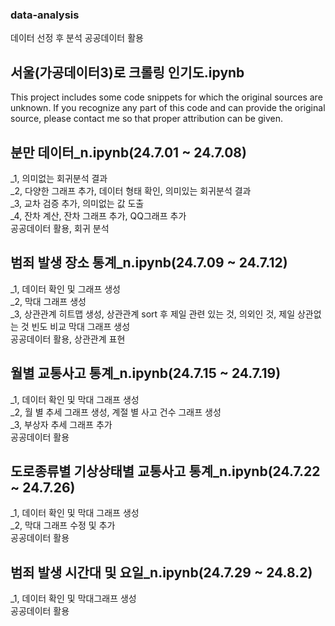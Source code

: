### data-analysis
데이터 선정 후 분석
공공데이터 활용
## 서울(가공데이터3)로 크롤링 인기도.ipynb
This project includes some code snippets for which the original sources are unknown. If you recognize any part of this code and can provide the original source, please contact me so that proper attribution can be given.

## 분만 데이터_n.ipynb(24.7.01 ~ 24.7.08)
_1, 의미없는 회귀분석 결과<br/>
_2, 다양한 그래프 추가, 데이터 형태 확인, 의미있는 회귀분석 결과<br/>
_3, 교차 검증 추가, 의미없는 값 도출<br/>
_4, 잔차 계산, 잔차 그래프 추가, QQ그래프 추가<br/>
공공데이터 활용, 회귀 분석

## 범죄 발생 장소 통계_n.ipynb(24.7.09 ~ 24.7.12)
_1, 데이터 확인 및 그래프 생성<br/>
_2, 막대 그래프 생성<br/>
_3, 상관관계 히트맵 생성, 상관관계 sort 후 제일 관련 있는 것, 의외인 것, 제일 상관없는 것 빈도 비교 막대 그래프 생성<br/>
공공데이터 활용, 상관관계 표현

## 월별 교통사고 통계_n.ipynb(24.7.15 ~ 24.7.19)
_1, 데이터 확인 및 막대 그래프 생성<br/>
_2, 월 별 추세 그래프 생성, 계절 별 사고 건수 그래프 생성<br/>
_3, 부상자 추세 그래프 추가 <br/>
공공데이터 활용

## 도로종류별 기상상태별 교통사고 통계_n.ipynb(24.7.22 ~ 24.7.26)
_1, 데이터 확인 및 막대 그래프 생성<br/>
_2, 막대 그래프 수정 및 추가<br/>
공공데이터 활용

## 범죄 발생 시간대 및 요일_n.ipynb(24.7.29 ~ 24.8.2)
_1, 데이터 확인 및 막대그래프 생성<br/>
공공데이터 활용
